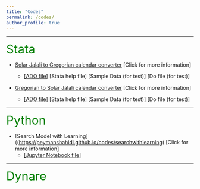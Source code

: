 ```yaml
---
title: "Codes"
permalink: /codes/
author_profile: true
---
```


---
<font size="6" color="green">Stata</font>


- [Solar Jalali to Gregorian calendar converter](https://peymanshahidi.github.io/codes/jal2greg) [Click for more information]
  - [[ADO file]](https://www.dropbox.com/s/ct3wpxx4357qrk4/jal2greg.ado?dl=0)
    [Stata help file]
    [Sample Data (for test)]
    [Do file (for test)]

- [Gregorian to Solar Jalali calendar converter](https://peymanshahidi.github.io/codes/greg2jal) [Click for more information]
  - [[ADO file]](https://www.dropbox.com/s/1bjixzxoi3lo5ns/greg2jal.ado?dl=0)
    [Stata help file]
    [Sample Data (for test)]
    [Do file (for test)]

---
<font size="6" color="green">Python</font>

- [Search Model with Learning]((https://peymanshahidi.github.io/codes/searchwithlearning) [Click for more information]
  - [[Jupyter Notebook file]](https://www.dropbox.com/s/lkkalblyygw2uus/Search_With_Learning.html?dl=0)

---
<font size="6" color="green">Dynare</font>
